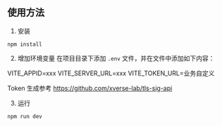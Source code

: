 ## 使用方法

1. 安装

```
npm install
```

2. 增加环境变量
在项目目录下添加 `.env` 文件，并在文件中添加如下内容：

VITE_APPID=xxx
VITE_SERVER_URL=xxx
VITE_TOKEN_URL=业务自定义

Token 生成参考 https://github.com/xverse-lab/tls-sig-api

3. 运行

```
npm run dev
```
